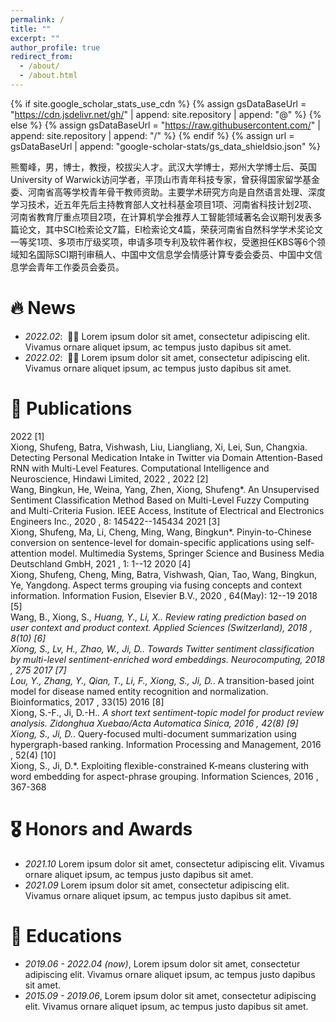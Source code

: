 ```yaml
---
permalink: /
title: ""
excerpt: ""
author_profile: true
redirect_from: 
  - /about/
  - /about.html
---
```


{% if site.google_scholar_stats_use_cdn %}
{% assign gsDataBaseUrl = "https://cdn.jsdelivr.net/gh/" | append: site.repository | append: "@" %}
{% else %}
{% assign gsDataBaseUrl = "https://raw.githubusercontent.com/" | append: site.repository | append: "/" %}
{% endif %}
{% assign url = gsDataBaseUrl | append: "google-scholar-stats/gs_data_shieldsio.json" %}

<span class='anchor' id='about-me'></span>

熊蜀峰，男，博士，教授，校拔尖人才。武汉大学博士，郑州大学博士后、英国University of Warwick访问学者，平顶山市青年科技专家，曾获得国家留学基金委、河南省高等学校青年骨干教师资助。主要学术研究方向是自然语言处理、深度学习技术，近五年先后主持教育部人文社科基金项目1项、河南省科技计划2项、河南省教育厅重点项目2项，在计算机学会推荐人工智能领域著名会议期刊发表多篇论文，其中SCI检索论文7篇，EI检索论文4篇，荣获河南省自然科学学术奖论文一等奖1项、多项市厅级奖项，申请多项专利及软件著作权，受邀担任KBS等6个领域知名国际SCI期刊审稿人、中国中文信息学会情感计算专委会委员、中国中文信息学会青年工作委员会委员。


# 🔥 News
- *2022.02*: &nbsp;🎉🎉 Lorem ipsum dolor sit amet, consectetur adipiscing elit. Vivamus ornare aliquet ipsum, ac tempus justo dapibus sit amet. 
- *2022.02*: &nbsp;🎉🎉 Lorem ipsum dolor sit amet, consectetur adipiscing elit. Vivamus ornare aliquet ipsum, ac tempus justo dapibus sit amet. 

# 📝 Publications 
2022
[1]     
Xiong, Shufeng, Batra, Vishwash, Liu, Liangliang, Xi, Lei, Sun, Changxia. Detecting Personal Medication Intake in Twitter via Domain Attention-Based RNN with Multi-Level Features.  Computational Intelligence and Neuroscience, Hindawi Limited, 2022 , 2022
[2]     
Wang, Bingkun, He, Weina, Yang, Zhen, Xiong, Shufeng*. An Unsupervised Sentiment Classification Method Based on Multi-Level Fuzzy Computing and Multi-Criteria Fusion.  IEEE Access, Institute of Electrical and Electronics Engineers Inc., 2020 , 8: 145422--145434
2021
[3]     
Xiong, Shufeng, Ma, Li, Cheng, Ming, Wang, Bingkun*. Pinyin-to-Chinese conversion on sentence-level for domain-specific applications using self-attention model.  Multimedia Systems, Springer Science and Business Media Deutschland GmbH, 2021 , 1: 1--12
2020
[4]     
Xiong, Shufeng, Cheng, Ming, Batra, Vishwash, Qian, Tao, Wang, Bingkun, Ye, Yangdong. Aspect terms grouping via fusing concepts and context information.  Information Fusion, Elsevier B.V., 2020 , 64(May): 12--19
2018
[5]     
Wang, B., Xiong, S.*, Huang, Y., Li, X.. Review rating prediction based on user context and product context.  Applied Sciences (Switzerland), 2018 , 8(10)
[6]     
Xiong, S., Lv, H., Zhao, W., Ji, D.. Towards Twitter sentiment classification by multi-level sentiment-enriched word embeddings.  Neurocomputing, 2018 , 275
2017
[7]     
Lou, Y., Zhang, Y., Qian, T., Li, F., Xiong, S., Ji, D.*. A transition-based joint model for disease named entity recognition and normalization.  Bioinformatics, 2017 , 33(15)
2016
[8]     
Xiong, S.-F., Ji, D.-H.*. A short text sentiment-topic model for product review analysis.  Zidonghua Xuebao/Acta Automatica Sinica, 2016 , 42(8)
[9]     
Xiong, S., Ji, D.*. Query-focused multi-document summarization using hypergraph-based ranking.  Information Processing and Management, 2016 , 52(4)
[10]     
Xiong, S., Ji, D.*. Exploiting flexible-constrained K-means clustering with word embedding for aspect-phrase grouping.  Information Sciences, 2016 , 367-368

# 🎖 Honors and Awards
- *2021.10* Lorem ipsum dolor sit amet, consectetur adipiscing elit. Vivamus ornare aliquet ipsum, ac tempus justo dapibus sit amet. 
- *2021.09* Lorem ipsum dolor sit amet, consectetur adipiscing elit. Vivamus ornare aliquet ipsum, ac tempus justo dapibus sit amet. 

# 📖 Educations
- *2019.06 - 2022.04 (now)*, Lorem ipsum dolor sit amet, consectetur adipiscing elit. Vivamus ornare aliquet ipsum, ac tempus justo dapibus sit amet. 
- *2015.09 - 2019.06*, Lorem ipsum dolor sit amet, consectetur adipiscing elit. Vivamus ornare aliquet ipsum, ac tempus justo dapibus sit amet. 
